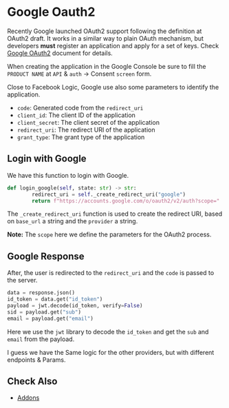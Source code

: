 # Google Oauth2

Recently Google launched OAuth2 support following the definition at OAuth2 draft. It works in a similar way to plain OAuth mechanism, but developers __must__ register an application and apply for a set of keys. Check [Google OAuth2](http://code.google.com/apis/accounts/docs/OAuth2.html) document for details.

When creating the application in the Google Console be sure to fill the `PRODUCT NAME` at `API` & `auth` -> Consent `screen` form.

Close to Facebook Logic, Google use also some parameters to identify the application.

* `code`: Generated code from the `redirect_uri`
* `client_id`: The client ID of the application
* `client_secret`: The client secret of the application
* `redirect_uri`: The redirect URI of the application
* `grant_type`: The grant type of the application

## Login with Google

We have this function to login with Google.

```py
def login_google(self, state: str) -> str:
        redirect_uri = self._create_redirect_uri("google")
        return f"https://accounts.google.com/o/oauth2/v2/auth?scope="
```

The `_create_redirect_uri` function is used to create the redirect URI, based on `base_url` a string and the `provider` a string.

__Note:__ The `scope` here we define the parameters for the OAuth2 process.

## Google Response

After, the user is redirected to the `redirect_uri` and the `code` is passed to the server.

```py
data = response.json()
id_token = data.get("id_token")
payload = jwt.decode(id_token, verify=False)
sid = payload.get("sub")
email = payload.get("email")
```

Here we use the `jwt` library to decode the `id_token` and get the `sub` and `email` from the payload.

I guess we have the Same logic for the other providers, but with different endpoints & Params.

## Check Also

* [Addons](addons.md)
